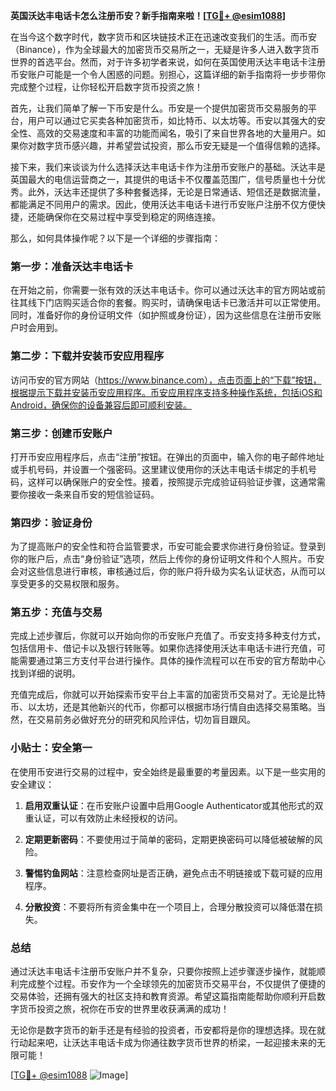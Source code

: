 **英国沃达丰电话卡怎么注册币安？新手指南来啦！[[TG💪+ @esim1088](https://t.me/s/esim1088)]**

在当今这个数字时代，数字货币和区块链技术正在迅速改变我们的生活。而币安（Binance），作为全球最大的加密货币交易所之一，无疑是许多人进入数字货币世界的首选平台。然而，对于许多初学者来说，如何在英国使用沃达丰电话卡注册币安账户可能是一个令人困惑的问题。别担心，这篇详细的新手指南将一步步带你完成整个过程，让你轻松开启数字货币投资之旅！

首先，让我们简单了解一下币安是什么。币安是一个提供加密货币交易服务的平台，用户可以通过它买卖各种加密货币，如比特币、以太坊等。币安以其强大的安全性、高效的交易速度和丰富的功能而闻名，吸引了来自世界各地的大量用户。如果你对数字货币感兴趣，并希望尝试投资，那么币安无疑是一个值得信赖的选择。

接下来，我们来谈谈为什么选择沃达丰电话卡作为注册币安账户的基础。沃达丰是英国最大的电信运营商之一，其提供的电话卡不仅覆盖范围广，信号质量也十分优秀。此外，沃达丰还提供了多种套餐选择，无论是日常通话、短信还是数据流量，都能满足不同用户的需求。因此，使用沃达丰电话卡进行币安账户注册不仅方便快捷，还能确保你在交易过程中享受到稳定的网络连接。

那么，如何具体操作呢？以下是一个详细的步骤指南：

### 第一步：准备沃达丰电话卡

在开始之前，你需要一张有效的沃达丰电话卡。你可以通过沃达丰的官方网站或前往其线下门店购买适合你的套餐。购买时，请确保电话卡已激活并可以正常使用。同时，准备好你的身份证明文件（如护照或身份证），因为这些信息在注册币安账户时会用到。

### 第二步：下载并安装币安应用程序

访问币安的官方网站（https://www.binance.com），点击页面上的“下载”按钮，根据提示下载并安装币安应用程序。币安应用程序支持多种操作系统，包括iOS和Android，确保你的设备兼容后即可顺利安装。

### 第三步：创建币安账户

打开币安应用程序后，点击“注册”按钮。在弹出的页面中，输入你的电子邮件地址或手机号码，并设置一个强密码。这里建议使用你的沃达丰电话卡绑定的手机号码，这样可以确保账户的安全性。接着，按照提示完成验证码验证步骤，这通常需要你接收一条来自币安的短信验证码。

### 第四步：验证身份

为了提高账户的安全性和符合监管要求，币安可能会要求你进行身份验证。登录到你的账户后，点击“身份验证”选项，然后上传你的身份证明文件和个人照片。币安会对这些信息进行审核，审核通过后，你的账户将升级为实名认证状态，从而可以享受更多的交易权限和服务。

### 第五步：充值与交易

完成上述步骤后，你就可以开始向你的币安账户充值了。币安支持多种支付方式，包括信用卡、借记卡以及银行转账等。如果你选择使用沃达丰电话卡进行充值，可能需要通过第三方支付平台进行操作。具体的操作流程可以在币安的官方帮助中心找到详细的说明。

充值完成后，你就可以开始探索币安平台上丰富的加密货币交易对了。无论是比特币、以太坊，还是其他新兴的代币，你都可以根据市场行情自由选择交易策略。当然，在交易前务必做好充分的研究和风险评估，切勿盲目跟风。

### 小贴士：安全第一

在使用币安进行交易的过程中，安全始终是最重要的考量因素。以下是一些实用的安全建议：

1. **启用双重认证**：在币安账户设置中启用Google Authenticator或其他形式的双重认证，可以有效防止未经授权的访问。
   
2. **定期更新密码**：不要使用过于简单的密码，定期更换密码可以降低被破解的风险。

3. **警惕钓鱼网站**：注意检查网址是否正确，避免点击不明链接或下载可疑的应用程序。

4. **分散投资**：不要将所有资金集中在一个项目上，合理分散投资可以降低潜在损失。

### 总结

通过沃达丰电话卡注册币安账户并不复杂，只要你按照上述步骤逐步操作，就能顺利完成整个过程。币安作为一个全球领先的加密货币交易平台，不仅提供了便捷的交易体验，还拥有强大的社区支持和教育资源。希望这篇指南能帮助你顺利开启数字货币投资之旅，祝你在币安的世界里收获满满的成功！

无论你是数字货币的新手还是有经验的投资者，币安都将是你的理想选择。现在就行动起来吧，让沃达丰电话卡成为你通往数字货币世界的桥梁，一起迎接未来的无限可能！

[[TG💪+ @esim1088](https://t.me/s/esim1088) ![Image](https://i.postimg.cc/4NQfJmqS/Snipaste-2025-05-13-00-14-12.png)]